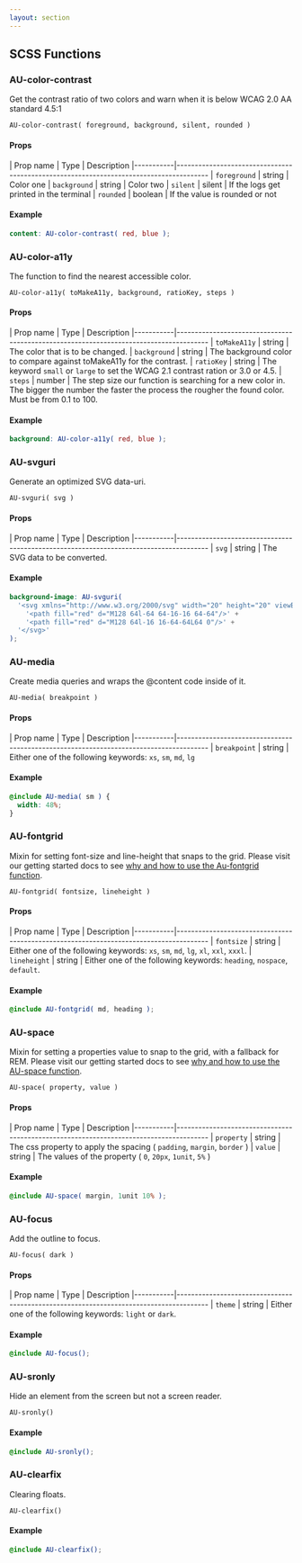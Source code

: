 ```yaml
---
layout: section
---
```


## SCSS Functions

### AU-color-contrast

Get the contrast ratio of two colors and warn when it is below WCAG 2.0 AA standard 4.5:1

`AU-color-contrast( foreground, background, silent, rounded )`


#### Props

| Prop name | Type    | Description
|-----------|---------------------------------------------------------------------------------------
| `foreground` | string  | Color one
| `background` | string  | Color two
| `silent`     | silent  | If the logs get printed in the terminal
| `rounded`    | boolean | If the value is rounded or not


#### Example

```scss
content: AU-color-contrast( red, blue );
```


### AU-color-a11y

The function to find the nearest accessible color.

`AU-color-a11y( toMakeA11y, background, ratioKey, steps )`


#### Props

| Prop name | Type    | Description
|-----------|---------------------------------------------------------------------------------------
| `toMakeA11y` | string | The color that is to be changed.
| `background` | string | The background color to compare against toMakeA11y for the contrast.
| `ratioKey`   | string | The keyword `small` or `large` to set the WCAG 2.1 contrast ration or 3.0 or 4.5.
| `steps`      | number | The step size our function is searching for a new color in. The bigger the number the faster the process the rougher the found color. Must be from 0.1 to 100.


#### Example

```scss
background: AU-color-a11y( red, blue );
```


### AU-svguri

Generate an optimized SVG data-uri.

`AU-svguri( svg )`


#### Props

| Prop name | Type    | Description
|-----------|---------------------------------------------------------------------------------------
| `svg` | string  | The SVG data to be converted.


#### Example

```scss
background-image: AU-svguri(
  '<svg xmlns="http://www.w3.org/2000/svg" width="20" height="20" viewBox="0 0 128 128">' +
    '<path fill="red" d="M128 64l-64 64-16-16 64-64"/>' +
    '<path fill="red" d="M128 64l-16 16-64-64L64 0"/>' +
  '</svg>'
);
```


### AU-media

Create media queries and wraps the @content code inside of it.

`AU-media( breakpoint )`


#### Props

| Prop name | Type    | Description
|-----------|---------------------------------------------------------------------------------------
| `breakpoint` | string | Either one of the following keywords: `xs`, `sm`, `md`, `lg`


#### Example

```scss
@include AU-media( sm ) {
  width: 48%;
}
```


### AU-fontgrid

Mixin for setting font-size and line-height that snaps to the grid. Please visit our getting started docs to see [why and how to use the Au-fontgrid function](get-started/font-size-space/#font-size-function).

`AU-fontgrid( fontsize, lineheight )`


#### Props

| Prop name | Type    | Description
|-----------|---------------------------------------------------------------------------------------
| `fontsize`   | string | Either one of the following keywords: `xs`, `sm`, `md`, `lg`, `xl`, `xxl`, `xxxl`.
| `lineheight` | string | Either one of the following keywords: `heading`, `nospace`, `default`.


#### Example

```scss
@include AU-fontgrid( md, heading );
```


### AU-space

Mixin for setting a properties value to snap to the grid, with a fallback for REM. Please visit our getting started docs to see [why and how to use the AU-space function](get-started/font-size-space/#au-space-function).

`AU-space( property, value )`


#### Props

| Prop name | Type    | Description
|-----------|---------------------------------------------------------------------------------------
| `property` | string | The css property to apply the spacing ( `padding`, `margin`, `border` )
| `value`    | string | The values of the property ( `0`, `20px`, `1unit`, `5%` )


#### Example

```scss
@include AU-space( margin, 1unit 10% );
```


### AU-focus

Add the outline to focus.

`AU-focus( dark )`


#### Props

| Prop name | Type    | Description
|-----------|---------------------------------------------------------------------------------------
| `theme` | string | Either one of the following keywords: `light` or `dark`.


#### Example

```scss
@include AU-focus();
```


### AU-sronly

Hide an element from the screen but not a screen reader.

`AU-sronly()`


#### Example

```scss
@include AU-sronly();
```


### AU-clearfix

Clearing floats.

`AU-clearfix()`


#### Example

```scss
@include AU-clearfix();
```

